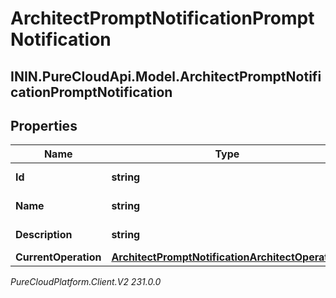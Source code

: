 # ArchitectPromptNotificationPromptNotification

## ININ.PureCloudApi.Model.ArchitectPromptNotificationPromptNotification

## Properties

|Name | Type | Description | Notes|
|------------ | ------------- | ------------- | -------------|
| **Id** | **string** | The prompt ID | [optional] |
| **Name** | **string** | The prompt name | [optional] |
| **Description** | **string** | The prompt description | [optional] |
| **CurrentOperation** | [**ArchitectPromptNotificationArchitectOperation**](ArchitectPromptNotificationArchitectOperation) |  | [optional] |



_PureCloudPlatform.Client.V2 231.0.0_
